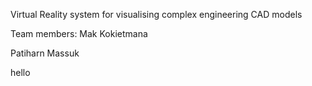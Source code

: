 Virtual Reality system for visualising complex engineering CAD models

Team members:
Mak Kokietmana

Patiharn Massuk

hello
